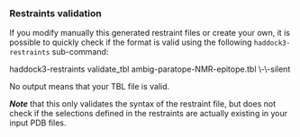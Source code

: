 ### Restraints validation

If you modify manually this generated restraint files or create your own, it is possible to quickly check if the format is valid using the following `haddock3-restraints` sub-command:

<a class="prompt prompt-cmd">
haddock3-restraints validate_tbl ambig-paratope-NMR-epitope.tbl \-\-silent
</a>

No output means that your TBL file is valid.

*__Note__* that this only validates the syntax of the restraint file, but does not check if the selections defined in the restraints are actually existing in your input PDB files.
